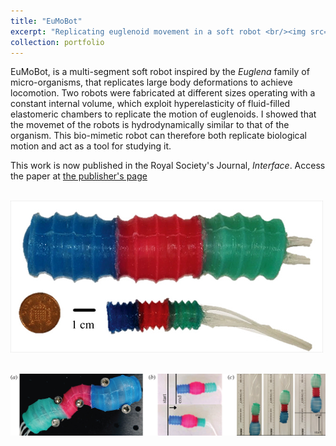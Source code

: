 ```yaml
---
title: "EuMoBot"
excerpt: "Replicating euglenoid movement in a soft robot <br/><img src='/images/projectImages/eumobot1.png'>"
collection: portfolio
---
```


EuMoBot, is a multi-segment soft robot inspired by the *Euglena* family of micro-organisms, that replicates large body deformations to achieve locomotion. Two robots were fabricated at different sizes operating with a constant internal volume, which exploit hyperelasticity of fluid-filled elastomeric chambers to replicate the motion of euglenoids. I showed that the movemet of the robots is hydrodynamically similar to that of the organism. This bio-mimetic robot can therefore both replicate biological motion and act as a tool for studying it.

This work is now published in the Royal Society's Journal, *Interface*. Access the paper at [the publisher's page](https://doi.org/10.1098/rsif.2018.0301)

<br/><img src='/images/projectImages/eumobot1.png'>

<br/><img src='/images/projectImages/eumobot2.png'>